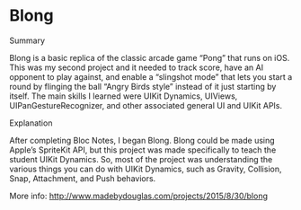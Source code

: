 # Blong
Summary

Blong is a basic replica of the classic arcade game “Pong” that runs on iOS. This was my second project and it needed to track score, have an AI opponent to play against, and enable a “slingshot mode” that lets you start a round by flinging the ball “Angry Birds style” instead of it just starting by itself. The main skills I learned were UIKit Dynamics, UIViews, UIPanGestureRecognizer, and other associated general UI and UIKit APIs.

Explanation

After completing Bloc Notes, I began Blong. Blong could be made using Apple’s SpriteKit API, but this project was made specifically to teach the student UIKit Dynamics. So, most of the project was understanding the various things you can do with UIKit Dynamics, such as Gravity, Collision, Snap, Attachment, and Push behaviors.

More info: http://www.madebydouglas.com/projects/2015/8/30/blong
